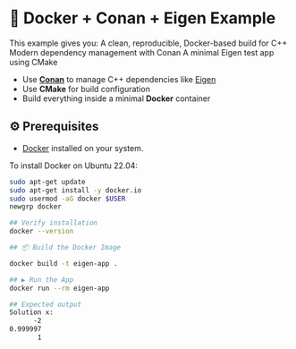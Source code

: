 # 🚀 Docker + Conan + Eigen Example
This example gives you:
A clean, reproducible, Docker-based build for C++
Modern dependency management with Conan
A minimal Eigen test app using CMake

- Use **[Conan](https://conan.io/)** to manage C++ dependencies like [Eigen](https://eigen.tuxfamily.org/)
- Use **CMake** for build configuration
- Build everything inside a minimal **Docker** container

## ⚙️ Prerequisites

- [Docker](https://docs.docker.com/engine/install/ubuntu/) installed on your system.

To install Docker on Ubuntu 22.04:

```bash
sudo apt-get update
sudo apt-get install -y docker.io
sudo usermod -aG docker $USER
newgrp docker

## Verify installation
docker --version

## 📦 Build the Docker Image

docker build -t eigen-app .

## ▶️ Run the App
docker run --rm eigen-app

## Expected output
Solution x:
      -2
0.999997
       1


